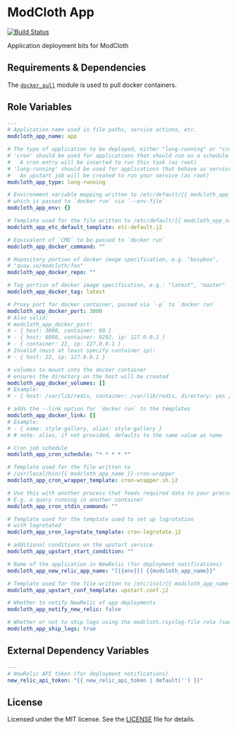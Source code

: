 # ModCloth App

[![Build Status](https://travis-ci.org/modcloth/ansible-role-modcloth-app.svg?branch=master)](https://travis-ci.org/modcloth/ansible-role-modcloth-app)

Application deployment bits for ModCloth

## Requirements &amp; Dependencies

The [`docker_pull`](
https://github.com/modcloth-labs/ansible-module-docker-pull) module is used to
pull docker containers.

## Role Variables

``` yaml
---
# Application name used in file paths, service actions, etc.
modcloth_app_name: app

# The type of application to be deployed, either "long-running" or "cron"
# 'cron' should be used for applications that should run on a schedule (e.g. a rake task)
#   A cron entry will be inserted to run this task (as root)
# 'long-running' should be used for applications that behave as services and should always be up
#   An upstart job will be created to run your service (as root)
modcloth_app_type: long-running

# Environment variable mapping written to /etc/default/{{ modcloth_app_name }}
# which is passed to `docker run` via `--env-file`
modcloth_app_env: {}

# Template used for the file written to /etc/default/{{ modcloth_app_name }}
modcloth_app_etc_default_template: etc-default.j2

# Equivalent of `CMD` to be passed to `docker run`
modcloth_app_docker_command: ""

# Repository portion of docker image specification, e.g. "busybox",
# "quay.io/modcloth/foo"
modcloth_app_docker_repo: ""

# Tag portion of docker image specification, e.g.: "latest", "master"
modcloth_app_docker_tag: latest

# Proxy port for docker container, passed via `-p` to `docker run`
modcloth_app_docker_port: 3000
# Also valid:
# modcloth_app_docker_port:
# - { host: 3000, container: 80 }
# - { host: 8080, container: 9292, ip: 127.0.0.1 }
# - { container: 22, ip: 127.0.0.1 }
# Invalid (must at least specify container ip):
# - { host: 22, ip: 127.0.0.1 }

# volumes to mount into the docker container
# ensures the directory on the host will be created
modcloth_app_docker_volumes: []
# Example:
# - { host: /var/lib/redis, container: /var/lib/redis, directory: yes }

# adds the --link option for `docker run` to the templates
modcloth_app_docker_link: []
# Example:
# - { name: style-gallery, alias: style-gallery }
# # note: alias, if not provided, defaults to the same value as name

# Cron job schedule
modcloth_app_cron_schedule: "* * * * *"

# Template used for the file written to
# /usr/local/bin/{{ modcloth_app_name }}-cron-wrapper
modcloth_app_cron_wrapper_template: cron-wrapper.sh.j2

# Use this with another process that feeds required data to your proccess over STDIN
# E.g. a query running in another container
modcloth_app_cron_stdin_command: ""

# Template used for the temptate used to set up logrotation
# with logrotated
modcloth_app_cron_logrotate_template: cron-logrotate.j2

# additional conditions on the upstart service
modcloth_app_upstart_start_condition: ""

# Name of the application in NewRelic (for deployment notifications)
modcloth_app_new_relic_app_name: "[{{env}}] {{modcloth_app_name}}"

# Template used for the file written to /etc/init/{{ modcloth_app_name }}.conf
modcloth_app_upstart_conf_template: upstart.conf.j2

# Whether to notify NewRelic of app deployments
modcloth_app_notify_new_relic: false

# Whether or not to ship logs using the modcloth.rsyslog-file role (see meta/main.yml)
modcloth_app_ship_logs: true
```

## External Dependency Variables

```yaml
---
# NewRelic API token (for deployment notifications)
new_relic_api_token: "{{ new_relic_api_token | default('') }}"
```

## License

Licensed under the MIT license.  See the [LICENSE](./LICENSE) file for details.
